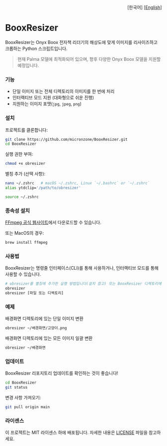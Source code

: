 <p align="right">
  [한국어]
  [<a href="README.md">English</a>]
</p>

# BooxResizer

BooxResizer는 Onyx Boox 전자책 리더기의 해상도에 맞게 이미지를 리사이즈하고 크롭하는 Python 스크립트입니다.

> 현재 Palma 모델에 최적화되어 있으며, 향후 다양한 Onyx Boox 모델을 지원할 예정입니다.

### 기능

- 단일 이미지 또는 전체 디렉토리의 이미지를 한 번에 처리
- 인터랙티브 모드 지원 (대화형으로 쉬운 진행)
- 지원하는 이미지 포맷(`jpg`, `jpeg`, `png`)

### 설치

프로젝트를 클론합니다:

```bash
git clone https://github.com/micronzone/BooxResizer.git
cd BooxResizer
```

실행 권한 부여:
```bash
chmod +x obresizer
```

별칭 추가 (선택 사항):

```bash
nano ~/.zshrc   # macOS ~/.zshrc, Linux `~/.bashrc` or `~/.zshrc`
alias ytdclip='/path/to/obresizer'
```

```bash
source ~/.zshrc
```

### 종속성 설치

[FFmpeg 공식 웹사이트](https://ffmpeg.org/download.html)에서 다운로드할 수 있습니다.

또는 MacOS의 경우:
```bash
brew install ffmpeg
```

### 사용법

BooxResizer는 명령줄 인터페이스(CLI)를 통해 사용하거나, 인터랙티브 모드를 통해 사용할 수 있습니다.

```bash
# obresizer를 별칭에 추가한 실행 방법입니다(설치 참고) 또는 BooxResizer 디렉토리에서 ./obresizer 실행
obresizer
obresizer [파일 또는 디렉토리]
```

### 예제

배경화면 디렉토리에 있는 단일 이미지 변환
```bash
obresizer ~/배경화면/고양이.png
```

배경화면 디렉토리에 있는 모든 이미지 일괄 변환
```bash
obresizer ~/배경화면
```

### 업데이트

BooxResizer 리포지토리 업데이트를 확인하는 것이 좋습니다!

```sh
cd BooxResizer
git status
```

변경 사항 가져오기:

```sh
git pull origin main
```

### 라이센스

이 프로젝트는 MIT 라이센스 하에 배포됩니다. 자세한 내용은 [LICENSE](LICENSE) 파일을 참고하세요.